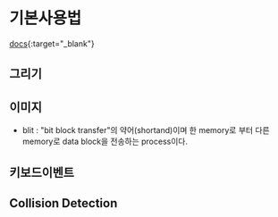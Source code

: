 # 기본사용법
[docs](https://www.pygame.org/docs){:target="_blank"}
## 그리기
## 이미지 
- blit : "bit block transfer"의 약어(shortand)이며 한 memory로 부터 다른 memory로 data block을 전송하는 process이다. 
## 키보드이벤트
## Collision Detection